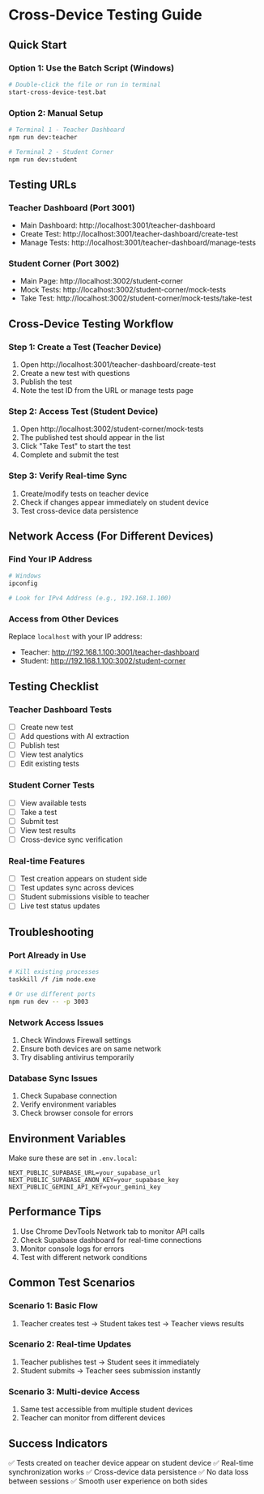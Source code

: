 # Cross-Device Testing Guide

## Quick Start

### Option 1: Use the Batch Script (Windows)
```bash
# Double-click the file or run in terminal
start-cross-device-test.bat
```

### Option 2: Manual Setup
```bash
# Terminal 1 - Teacher Dashboard
npm run dev:teacher

# Terminal 2 - Student Corner  
npm run dev:student
```

## Testing URLs

### Teacher Dashboard (Port 3001)
- Main Dashboard: http://localhost:3001/teacher-dashboard
- Create Test: http://localhost:3001/teacher-dashboard/create-test
- Manage Tests: http://localhost:3001/teacher-dashboard/manage-tests

### Student Corner (Port 3002)
- Main Page: http://localhost:3002/student-corner
- Mock Tests: http://localhost:3002/student-corner/mock-tests
- Take Test: http://localhost:3002/student-corner/mock-tests/take-test

## Cross-Device Testing Workflow

### Step 1: Create a Test (Teacher Device)
1. Open http://localhost:3001/teacher-dashboard/create-test
2. Create a new test with questions
3. Publish the test
4. Note the test ID from the URL or manage tests page

### Step 2: Access Test (Student Device)
1. Open http://localhost:3002/student-corner/mock-tests
2. The published test should appear in the list
3. Click "Take Test" to start the test
4. Complete and submit the test

### Step 3: Verify Real-time Sync
1. Create/modify tests on teacher device
2. Check if changes appear immediately on student device
3. Test cross-device data persistence

## Network Access (For Different Devices)

### Find Your IP Address
```bash
# Windows
ipconfig

# Look for IPv4 Address (e.g., 192.168.1.100)
```

### Access from Other Devices
Replace `localhost` with your IP address:
- Teacher: http://192.168.1.100:3001/teacher-dashboard
- Student: http://192.168.1.100:3002/student-corner

## Testing Checklist

### Teacher Dashboard Tests
- [ ] Create new test
- [ ] Add questions with AI extraction
- [ ] Publish test
- [ ] View test analytics
- [ ] Edit existing tests

### Student Corner Tests
- [ ] View available tests
- [ ] Take a test
- [ ] Submit test
- [ ] View test results
- [ ] Cross-device sync verification

### Real-time Features
- [ ] Test creation appears on student side
- [ ] Test updates sync across devices
- [ ] Student submissions visible to teacher
- [ ] Live test status updates

## Troubleshooting

### Port Already in Use
```bash
# Kill existing processes
taskkill /f /im node.exe

# Or use different ports
npm run dev -- -p 3003
```

### Network Access Issues
1. Check Windows Firewall settings
2. Ensure both devices are on same network
3. Try disabling antivirus temporarily

### Database Sync Issues
1. Check Supabase connection
2. Verify environment variables
3. Check browser console for errors

## Environment Variables

Make sure these are set in `.env.local`:
```
NEXT_PUBLIC_SUPABASE_URL=your_supabase_url
NEXT_PUBLIC_SUPABASE_ANON_KEY=your_supabase_key
NEXT_PUBLIC_GEMINI_API_KEY=your_gemini_key
```

## Performance Tips

1. Use Chrome DevTools Network tab to monitor API calls
2. Check Supabase dashboard for real-time connections
3. Monitor console logs for errors
4. Test with different network conditions

## Common Test Scenarios

### Scenario 1: Basic Flow
1. Teacher creates test → Student takes test → Teacher views results

### Scenario 2: Real-time Updates
1. Teacher publishes test → Student sees it immediately
2. Student submits → Teacher sees submission instantly

### Scenario 3: Multi-device Access
1. Same test accessible from multiple student devices
2. Teacher can monitor from different devices

## Success Indicators

✅ Tests created on teacher device appear on student device
✅ Real-time synchronization works
✅ Cross-device data persistence
✅ No data loss between sessions
✅ Smooth user experience on both sides
